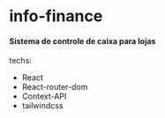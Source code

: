 # info-finance

#### Sistema de controle de caixa para lojas

techs:
- React
- React-router-dom
- Context-API
- tailwindcss
